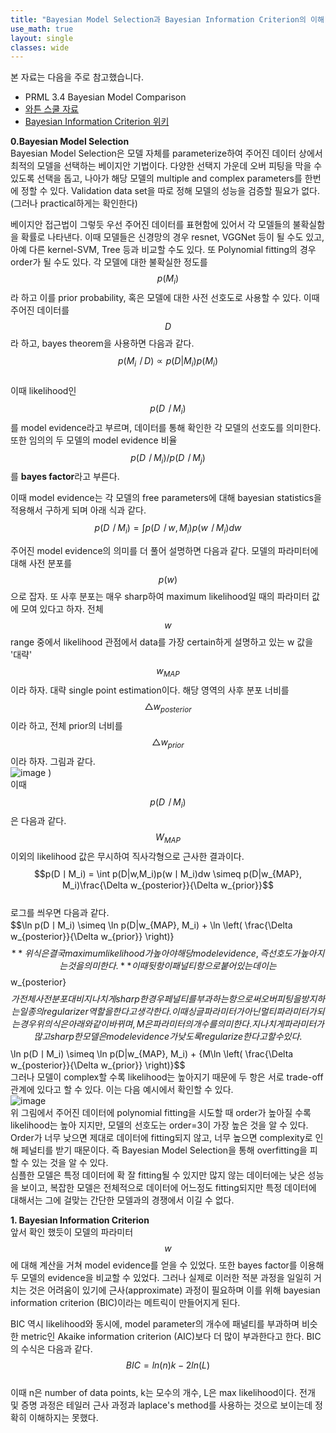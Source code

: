 ```yaml
---
title: "Bayesian Model Selection과 Bayesian Information Criterion의 이해"
use_math: true
layout: single
classes: wide
---
```


본 자료는 다음을 주로 참고했습니다.
- PRML 3.4 Bayesian Model Comparison
- [와튼 스쿨 자료](http://www-stat.wharton.upenn.edu/~stine/research/select.Bayes.pdf)
- [Bayesian Information Criterion 위키](http://www-stat.wharton.upenn.edu/~stine/research/select.Bayes.pdf)

**0.Bayesian Model Selection**  
Bayesian Model Selection은 모델 자체를 parameterize하여 주어진 데이터 상에서 최적의 모델을 선택하는 베이지안 기법이다. 
다양한 선택지 가운데 오버 피팅을 막을 수 있도록 선택을 돕고, 나아가 해당 모델의 multiple and complex parameters를 한번에 정할 수 있다. 
Validation data set을 따로 정해 모델의 성능을 검증할 필요가 없다. (그러나 practical하게는 확인한다)  

베이지안 접근법이 그렇듯 우선 주어진 데이터를 표현함에 있어서 각 모델들의 불확실함을 확률로 나타낸다. 
이때 모델들은 신경망의 경우 resnet, VGGNet 등이 될 수도 있고, 아예 다른 kernel-SVM, Tree 등과 비교할 수도 있다. 
또 Polynomial fitting의 경우 order가 될 수도 있다. 각 모델에 대한 불확실한 정도를 $$p(M_i)$$라 하고 이를 prior probability, 
혹은 모델에 대한 사전 선호도로 사용할 수 있다. 이때 주어진 데이터를 $$D$$라 하고, bayes theorem을 사용하면 다음과 같다.  
$$p(M_iㅣD) \propto p(D|M_i)p(M_i)$$  
이때 likelihood인 $$p(DㅣM_i)$$를 model evidence라고 부르며, 데이터를 통해 확인한 각 모델의 선호도를 의미한다. 
또한 임의의 두 모델의 model evidence 비율 $$p(DㅣM_i)/p(DㅣM_j)$$를 **bayes factor**라고 부른다. 
  
이때 model evidence는 각 모델의 free parameters에 대해 bayesian statistics을 적용해서 구하게 되며 아래 식과 같다.  
$$p(DㅣM_i) = \int{p(Dㅣw, M_i)p(wㅣM_i)}dw$$  
  
  
주어진 model evidence의 의미를 더 풀어 설명하면 다음과 같다. 모델의 파라미터에 대해 사전 분포를 $$p(w)$$으로 잡자. 
또 사후 분포는 매우 sharp하여 maximum likelihood일 때의 파라미터 값에 모여 있다고 하자.
전체 $$w$$ range 중에서 likelihood 관점에서 data를 가장 certain하게 설명하고 있는 w 값을 
'대략' $$w_{MAP}$$이라 하자. 대략 single point estimation이다. 해당 영역의 사후 분포 너비를 $${\triangle}w_{posterior}$$이라 하고, 
전체 prior의 너비를 $${\triangle}w_{prior}$$이라 하자. 그림과 같다.  
![image](https://user-images.githubusercontent.com/46081019/52960481-39612400-33dc-11e9-9378-b8e6bdf00d43.png)  )  
이때 $$p(DㅣM_i)$$은 다음과 같다. $$W_{MAP}$$이외의 likelihood 값은 무시하여 직사각형으로 근사한 결과이다.   
$$p(DㅣM_i) = \int p(D|w,M_i)p(wㅣM_i)dw \simeq p(D|w_{MAP}, M_i)\frac{\Delta w_{posterior}}{\Delta w_{prior}}$$   
로그를 씌우면 다음과 같다.  
$$\ln p(DㅣM_i) \simeq \ln p(D|w_{MAP}, M_i) + \ln \left( \frac{\Delta w_{posterior}}{\Delta w_{prior}} \right)}$$   
**위 식은 결국 maximum likelihood가 높아야 해당 model evidence, 즉 선호도가 높아지는 것을 의미한다.** 
이때 뒷 항이 패널티 항으로 붙어있는데 이는 $$w_{posterior}$$가 전체 사전 분포 대비 지나치게 sharp한 경우 페널티를 부과하는 항으로써 
오버피팅을 방지하는 일종의 regularizer 역할을 한다고 생각한다. 이때 싱글 파라미터가 아닌 멀티 파라미터가 되는 경우 위의 식은 아래와 같이 바뀌며, 
M은 파라미터의 개수를 의미한다. 지나치게 파라미터가 많고 sharp한 모델은 model evidence가 낮도록 regularize한다고 할 수 있다.  
$$\ln p(DㅣM_i) \simeq \ln p(D|w_{MAP}, M_i) + {M\ln \left( \frac{\Delta w_{posterior}}{\Delta w_{prior}} \right)}$$  
그러나 모델이 complex할 수록 likelihood는 높아지기 때문에 두 항은 서로 trade-off 관계에 있다고 할 수 있다. 이는 다음 예시에서 확인할 수 있다.  
![image](https://user-images.githubusercontent.com/46081019/52962911-cfe41400-33e1-11e9-9a01-86cd47edc184.png)  
위 그림에서 주어진 데이터에 polynomial fitting을 시도할 때 order가 높아질 수록 likelihood는 높아 지지만, 
모델의 선호도는 order=3이 가장 높은 것을 알 수 있다. Order가 너무 낮으면 제대로 데이터에 fitting되지 않고, 
너무 높으면 complexity로 인해 페널티를 받기 때문이다. 즉 Bayesian Model Selection을 통해 overfitting을 피할 수 있는 것을 알 수 있다.  
심플한 모델은 특정 데이터에 확 잘 fitting될 수 있지만 많지 않는 데이터에는 낮은 성능을 보이고, 복잡한 모델은 전체적으로 데이터에 어느정도 fitting되지만 
특정 데이터에 대해서는 그에 걸맞는 간단한 모델과의 경쟁에서 이길 수 없다.  
  
**1. Bayesian Information Criterion**  
앞서 확인 했듯이 모델의 파라미터 $$w$$에 대해 계산을 거쳐 model evidence를 얻을 수 있었다. 
또한 bayes factor를 이용해 두 모델의 evidence을 비교할 수 있었다.
그러나 실제로 이러한 적분 과정을 일일히 거치는 것은 어려움이 있기에 근사(approximate) 과정이 필요하며 
이를 위해 bayesian information criterion (BIC)이라는 메트릭이 만들어지게 된다.  

BIC 역시 likelihood와 동시에, model parameter의 개수에 패널티를 부과하며 
비슷한 metric인 Akaike information criterion (AIC)보다 더 많이 부과한다고 한다. BIC의 수식은 다음과 같다.  
$$BIC = ln(n)k-2ln(L)$$  
이때 n은 number of data points, k는 모수의 개수, L은 max likelihood이다. 
전개 및 증명 과정은 테일러 근사 과정과 laplace's method를 사용하는 것으로 보이는데 정확히 이해하지는 못했다.

